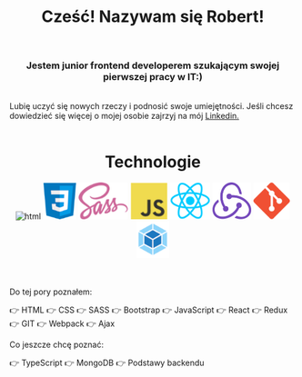 
<!--
**RobertGraupner/RobertGraupner** is a ✨ _special_ ✨ repository because its `README.md` (this file) appears on your GitHub profile.

Here are some ideas to get you started:

- 🔭 I’m currently working on ...
- 🌱 I’m currently learning ...
- 👯 I’m looking to collaborate on ...
- 🤔 I’m looking for help with ...
- 💬 Ask me about ...
- 📫 How to reach me: ...
- 😄 Pronouns: ...
- ⚡ Fun fact: ...
-->

<h1 align="center">Cześć! Nazywam się Robert! </h1>
<br />
<h3 align="center">Jestem junior frontend developerem szukającym swojej pierwszej pracy w IT:) </h3>
<br />
Lubię uczyć się nowych rzeczy i podnosić swoje umiejętności. Jeśli chcesz dowiedzieć się więcej o mojej osobie zajrzyj na mój <a href="https://www.linkedin.com/in/robertgraupner/">Linkedin.</a>

<br /> 
<br />
<h1 align="center">Technologie </h1>
<div align="center">
<img height="65px" alt="html" src="https://raw.github.com/RobertGraupner/RobertGraupner/main/Logo/html.png" />
<img height="65px" alt="css" src="https://raw.githubusercontent.com/RobertGraupner/RobertGraupner/main/Logo/css3.png" />
<img height="65px" alt="saas" src="https://raw.githubusercontent.com/RobertGraupner/RobertGraupner/main/Logo/saas.png " />
<img height="65px" alt="js" src="https://raw.githubusercontent.com/RobertGraupner/RobertGraupner/main/Logo/js.png" />
<img height="65px" alt="react" src="https://raw.githubusercontent.com/RobertGraupner/RobertGraupner/main/Logo/react.png" />
<img height="65px" alt="redux" src="https://raw.githubusercontent.com/RobertGraupner/RobertGraupner/main/Logo/redux.png" />
<img height="65px" alt="git" src="https://raw.githubusercontent.com/RobertGraupner/RobertGraupner/main/Logo/git.png" />
<img height="65px" alt="webpak" src="https://raw.githubusercontent.com/RobertGraupner/RobertGraupner/main/Logo/webpak.png" />
</div>
<br /> 
<br /> 

Do tej pory poznałem:

👉 HTML
👉 CSS
👉 SASS
👉 Bootstrap
👉 JavaScript
👉 React
👉 Redux
👉 GIT
👉 Webpack
👉 Ajax

Co jeszcze chcę poznać:

👉 TypeScript
👉 MongoDB
👉 Podstawy backendu
